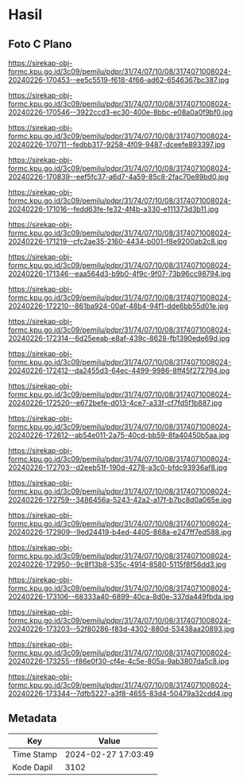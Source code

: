 # Hasil

## Foto C Plano

https://sirekap-obj-formc.kpu.go.id/3c09/pemilu/pdpr/31/74/07/10/08/3174071008024-20240226-170453--ee5c5519-f618-4f66-ad62-6546367bc387.jpg

https://sirekap-obj-formc.kpu.go.id/3c09/pemilu/pdpr/31/74/07/10/08/3174071008024-20240226-170546--3922ccd3-ec30-400e-8bbc-e08a0a0f9bf0.jpg

https://sirekap-obj-formc.kpu.go.id/3c09/pemilu/pdpr/31/74/07/10/08/3174071008024-20240226-170711--fedbb317-9258-4f09-9487-dceefe893397.jpg

https://sirekap-obj-formc.kpu.go.id/3c09/pemilu/pdpr/31/74/07/10/08/3174071008024-20240226-170839--eef5fc37-a6d7-4a59-85c8-2fac70e89bd0.jpg

https://sirekap-obj-formc.kpu.go.id/3c09/pemilu/pdpr/31/74/07/10/08/3174071008024-20240226-171016--fedd63fe-fe32-4f4b-a330-e111373d3b11.jpg

https://sirekap-obj-formc.kpu.go.id/3c09/pemilu/pdpr/31/74/07/10/08/3174071008024-20240226-171219--cfc2ae35-2160-4434-b001-f8e9200ab2c8.jpg

https://sirekap-obj-formc.kpu.go.id/3c09/pemilu/pdpr/31/74/07/10/08/3174071008024-20240226-171346--eaa564d3-b9b0-4f9c-9f07-73b96cc98794.jpg

https://sirekap-obj-formc.kpu.go.id/3c09/pemilu/pdpr/31/74/07/10/08/3174071008024-20240226-172210--861ba924-00af-48b4-94f1-dde6bb55d01e.jpg

https://sirekap-obj-formc.kpu.go.id/3c09/pemilu/pdpr/31/74/07/10/08/3174071008024-20240226-172314--6d25eeab-e8af-439c-8628-fb1390ede69d.jpg

https://sirekap-obj-formc.kpu.go.id/3c09/pemilu/pdpr/31/74/07/10/08/3174071008024-20240226-172412--da2455d3-64ec-4499-9986-8ff45f272794.jpg

https://sirekap-obj-formc.kpu.go.id/3c09/pemilu/pdpr/31/74/07/10/08/3174071008024-20240226-172520--e672befe-d013-4ce7-a33f-cf7fd5f1b887.jpg

https://sirekap-obj-formc.kpu.go.id/3c09/pemilu/pdpr/31/74/07/10/08/3174071008024-20240226-172612--ab54e011-2a75-40cd-bb59-8fa40450b5aa.jpg

https://sirekap-obj-formc.kpu.go.id/3c09/pemilu/pdpr/31/74/07/10/08/3174071008024-20240226-172703--d2eeb51f-190d-4278-a3c0-bfdc93936af8.jpg

https://sirekap-obj-formc.kpu.go.id/3c09/pemilu/pdpr/31/74/07/10/08/3174071008024-20240226-172759--3486456a-5243-42a2-a17f-b7bc8d0a065e.jpg

https://sirekap-obj-formc.kpu.go.id/3c09/pemilu/pdpr/31/74/07/10/08/3174071008024-20240226-172909--9ed24419-b4ed-4405-868a-e247ff7ed588.jpg

https://sirekap-obj-formc.kpu.go.id/3c09/pemilu/pdpr/31/74/07/10/08/3174071008024-20240226-172950--9c8f13b8-535c-4914-8580-5115f8f56dd3.jpg

https://sirekap-obj-formc.kpu.go.id/3c09/pemilu/pdpr/31/74/07/10/08/3174071008024-20240226-173106--68333a40-6899-40ca-8d0e-337da449fbda.jpg

https://sirekap-obj-formc.kpu.go.id/3c09/pemilu/pdpr/31/74/07/10/08/3174071008024-20240226-173203--52f80286-f83d-4302-880d-53438aa20893.jpg

https://sirekap-obj-formc.kpu.go.id/3c09/pemilu/pdpr/31/74/07/10/08/3174071008024-20240226-173255--f86e0f30-cf4e-4c5e-805a-9ab3807da5c8.jpg

https://sirekap-obj-formc.kpu.go.id/3c09/pemilu/pdpr/31/74/07/10/08/3174071008024-20240226-173344--7dfb5227-a3f8-4655-83d4-50479a32cdd4.jpg


## Metadata

| Key        | Value               |
| ---------- | ------------------- |
| Time Stamp | 2024-02-27 17:03:49 |
| Kode Dapil | 3102                |



